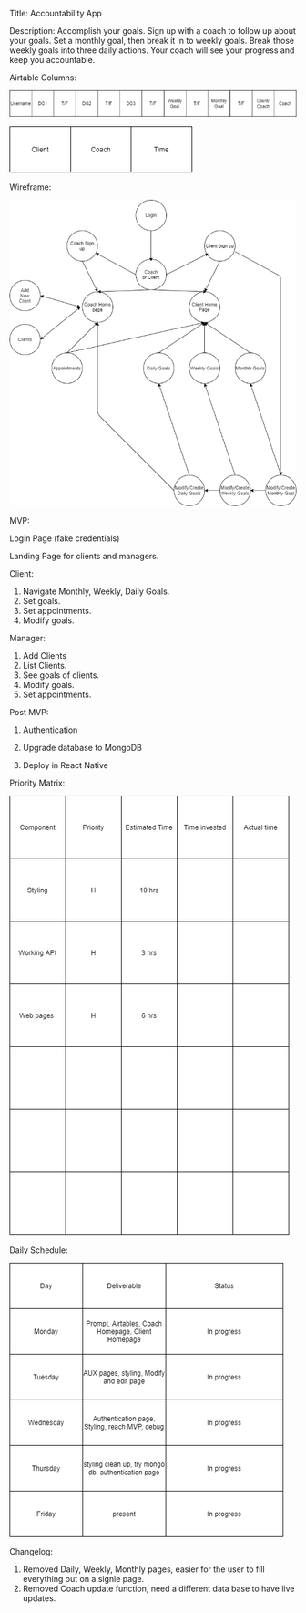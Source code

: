 Title:
Accountability App 

Description:
Accomplish your goals.  Sign up with a coach to follow up about your goals. Set a monthly goal, then break it in to weekly goals.  Break those weekly goals into three daily actions.  Your coach will see your progress and keep you accountable.  

Airtable Columns:

![Airtable](https://github.com/forexsnyder/Accountability/blob/master/Images/Airtable.png)


![Apt](https://github.com/forexsnyder/Accountability/blob/master/Images/Apt.png)

Wireframe:




![Wireframe](https://github.com/forexsnyder/Accountability/blob/master/Images/App%20Diagram.png)

MVP:

Login Page (fake credentials)

Landing Page for clients and managers.

Client:

1. Navigate Monthly, Weekly, Daily Goals.
2. Set goals.
3. Set appointments.
4. Modify goals.

Manager:
1. Add Clients
2. List Clients.
3. See goals of clients.
4. Modify goals.
5. Set appointments.

Post MVP:

1. Authentication

2. Upgrade database to MongoDB

3. Deploy in React Native

Priority Matrix:

![Wireframe](https://github.com/forexsnyder/Accountability/blob/master/Images/Priority%20Matrix.png)

Daily Schedule:


![Wireframe](https://github.com/forexsnyder/Accountability/blob/master/Images/Daily%20schedule.png)

Changelog:
1. Removed Daily, Weekly, Monthly pages, easier for the user to fill everything out on a signle page.
2. Removed Coach update function, need a different data base to have live updates.
